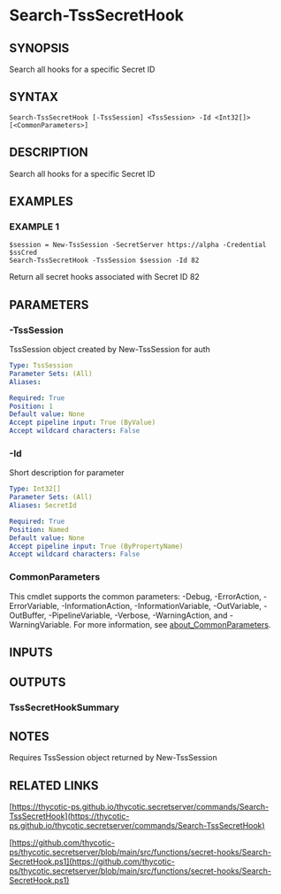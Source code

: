 # Search-TssSecretHook

## SYNOPSIS
Search all hooks for a specific Secret ID

## SYNTAX

```
Search-TssSecretHook [-TssSession] <TssSession> -Id <Int32[]> [<CommonParameters>]
```

## DESCRIPTION
Search all hooks for a specific Secret ID

## EXAMPLES

### EXAMPLE 1
```
$session = New-TssSession -SecretServer https://alpha -Credential $ssCred
Search-TssSecretHook -TssSession $session -Id 82
```

Return all secret hooks associated with Secret ID 82

## PARAMETERS

### -TssSession
TssSession object created by New-TssSession for auth

```yaml
Type: TssSession
Parameter Sets: (All)
Aliases:

Required: True
Position: 1
Default value: None
Accept pipeline input: True (ByValue)
Accept wildcard characters: False
```

### -Id
Short description for parameter

```yaml
Type: Int32[]
Parameter Sets: (All)
Aliases: SecretId

Required: True
Position: Named
Default value: None
Accept pipeline input: True (ByPropertyName)
Accept wildcard characters: False
```

### CommonParameters
This cmdlet supports the common parameters: -Debug, -ErrorAction, -ErrorVariable, -InformationAction, -InformationVariable, -OutVariable, -OutBuffer, -PipelineVariable, -Verbose, -WarningAction, and -WarningVariable. For more information, see [about_CommonParameters](http://go.microsoft.com/fwlink/?LinkID=113216).

## INPUTS

## OUTPUTS

### TssSecretHookSummary
## NOTES
Requires TssSession object returned by New-TssSession

## RELATED LINKS

[https://thycotic-ps.github.io/thycotic.secretserver/commands/Search-TssSecretHook](https://thycotic-ps.github.io/thycotic.secretserver/commands/Search-TssSecretHook)

[https://github.com/thycotic-ps/thycotic.secretserver/blob/main/src/functions/secret-hooks/Search-SecretHook.ps1](https://github.com/thycotic-ps/thycotic.secretserver/blob/main/src/functions/secret-hooks/Search-SecretHook.ps1)

